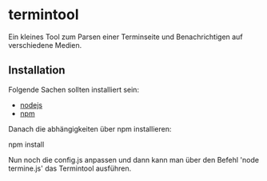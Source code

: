 termintool
==========

Ein kleines Tool zum Parsen einer Terminseite und Benachrichtigen auf
verschiedene Medien.

Installation
------------

Folgende Sachen sollten installiert sein:

* [nodejs](http://nodejs.org/)
* [npm](https://github.com/isaacs/npm)

Danach die abhängigkeiten über npm installieren:

npm install

Nun noch die config.js anpassen und dann kann man über den Befehl
'node termine.js' das Termintool ausführen.
